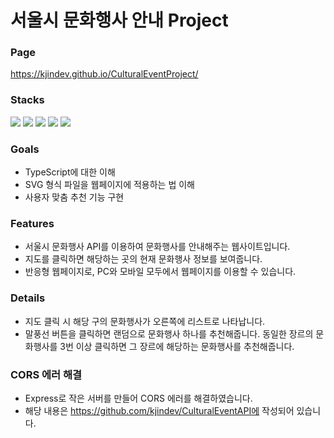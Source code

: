 # 서울시 문화행사 안내 Project

### Page

https://kjindev.github.io/CulturalEventProject/


### Stacks

<img src="https://img.shields.io/badge/TypeScript-3178C6?style=flat-square&logo=TypeScript&logoColor=white"/> <img src="https://img.shields.io/badge/React-61DAFB?style=flat-square&logo=React&logoColor=white"/> <img src="https://img.shields.io/badge/React Query-FF4154?style=flat-square&logo=React Query&logoColor=white"/> <img src="https://img.shields.io/badge/Redux Toolkit-764ABC?style=flat-square&logo=Redux&logoColor=white"/> <img src="https://img.shields.io/badge/Tailwind CSS-06B6D4?style=flat-square&logo=Tailwind CSS&logoColor=white"/>

### Goals

- TypeScript에 대한 이해
- SVG 형식 파일을 웹페이지에 적용하는 법 이해
- 사용자 맞춤 추천 기능 구현


### Features

- 서울시 문화행사 API를 이용하여 문화행사를 안내해주는 웹사이트입니다.
- 지도를 클릭하면 해당하는 곳의 현재 문화행사 정보를 보여줍니다.
- 반응형 웹페이지로, PC와 모바일 모두에서 웹페이지를 이용할 수 있습니다.


### Details

- 지도 클릭 시 해당 구의 문화행사가 오른쪽에 리스트로 나타납니다.
- 말풍선 버튼을 클릭하면 랜덤으로 문화행사 하나를 추천해줍니다. 동일한 장르의 문화행사를 3번 이상 클릭하면 그 장르에 해당하는 문화행사를 추천해줍니다.


### CORS 에러 해결

- Express로 작은 서버를 만들어 CORS 에러를 해결하였습니다.
- 해당 내용은 https://github.com/kjindev/CulturalEventAPI에 작성되어 있습니다.
